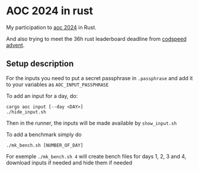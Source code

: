 # AOC 2024 in rust

My participation to [aoc 2024](https://adventofcode.com/2024) in Rust.

And also trying to meet the 36h rust leaderboard deadline from [codspeed advent](https://codspeed.io/advent).


## Setup description

For the inputs you need to put a secret passphrase in `.passphrase`
and add it to your variables as `AOC_INPUT_PASSPHRASE`

To add an input for a day, do:
```
cargo aoc input [--day <DAY>]
./hide_input.sh
```
Then in the runner, the inputs will be made available by `show_input.sh`

To add a benchmark simply do
```
./mk_bench.sh [NUMBER_OF_DAY]
```
For exemple `./mk_bench.sh 4` will create bench files for days 1, 2, 3 and 4, download inputs if needed and hide them if needed

